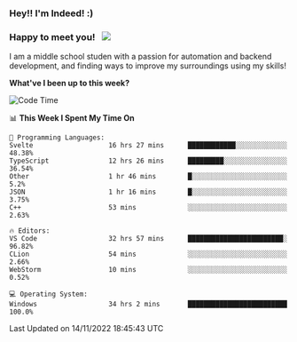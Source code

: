 ### Hey!! I'm Indeed! :) 

### Happy to meet you! &nbsp; ![](https://visitor-badge.glitch.me/badge?page_id=Indeedornot.Indeedornot)

I am a middle school studen with a passion for automation and backend development, and finding ways to improve my surroundings using my skills!

**What've I been up to this week?** 

<!--START_SECTION:waka-->
![Code Time](http://img.shields.io/badge/Code%20Time-620%20hrs%2011%20mins-blue)

📊 **This Week I Spent My Time On** 

```text
💬 Programming Languages: 
Svelte                   16 hrs 27 mins      ████████████░░░░░░░░░░░░░   48.38% 
TypeScript               12 hrs 26 mins      █████████░░░░░░░░░░░░░░░░   36.54% 
Other                    1 hr 46 mins        █░░░░░░░░░░░░░░░░░░░░░░░░   5.2% 
JSON                     1 hr 16 mins        █░░░░░░░░░░░░░░░░░░░░░░░░   3.75% 
C++                      53 mins             ░░░░░░░░░░░░░░░░░░░░░░░░░   2.63%

🔥 Editors: 
VS Code                  32 hrs 57 mins      ████████████████████████░   96.82% 
CLion                    54 mins             ░░░░░░░░░░░░░░░░░░░░░░░░░   2.66% 
WebStorm                 10 mins             ░░░░░░░░░░░░░░░░░░░░░░░░░   0.52%

💻 Operating System: 
Windows                  34 hrs 2 mins       █████████████████████████   100.0%

```


 Last Updated on 14/11/2022 18:45:43 UTC
<!--END_SECTION:waka-->
